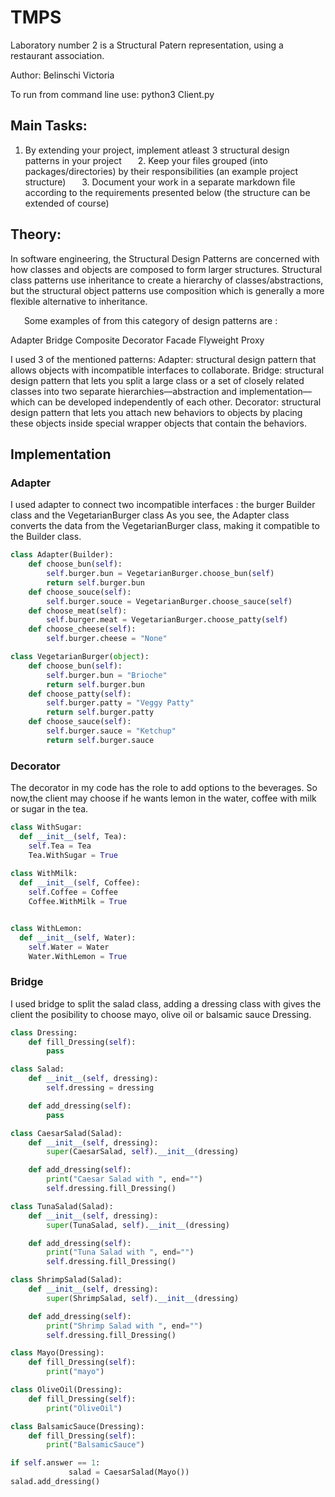 # TMPS

Laboratory number 2 is a Structural Patern representation, using a restaurant association.

Author: Belinschi Victoria

To run from command line use:
python3 Client.py

## Main Tasks:

 1. By extending your project, implement atleast 3 structural design patterns in your project
    2. Keep your files grouped (into packages/directories) by their responsibilities (an example project structure)
    3. Document your work in a separate markdown file according to the requirements presented below (the structure can be extended of course)

## Theory:

 In software engineering, the Structural Design Patterns are concerned with how classes and objects are composed to form larger structures. 
 Structural class patterns use inheritance to create a hierarchy of classes/abstractions, but the structural object patterns use composition 
 which is generally a more flexible alternative to inheritance.

    Some examples of from this category of design patterns are :

Adapter
Bridge
Composite
Decorator
Facade
Flyweight
Proxy

I used 3 of the mentioned patterns:
Adapter: structural design pattern that allows objects with incompatible interfaces to collaborate.
Bridge: structural design pattern that lets you split a large class or a set of closely related classes into two separate hierarchies—abstraction
and implementation—which can be developed independently of each other.
Decorator: structural design pattern that lets you attach new behaviors to objects by placing these objects inside special wrapper objects that
contain the behaviors.

## Implementation
### Adapter
I used adapter to connect two incompatible interfaces : the burger Builder class and the VegetarianBurger class
As you see, the Adapter class converts the data from the VegetarianBurger class, making it compatible to the Builder class.
```python
class Adapter(Builder):
	def choose_bun(self):
		self.burger.bun = VegetarianBurger.choose_bun(self)
		return self.burger.bun
	def choose_souce(self):
		self.burger.souce = VegetarianBurger.choose_sauce(self)
	def choose_meat(self):
		self.burger.meat = VegetarianBurger.choose_patty(self)
	def choose_cheese(self):
		self.burger.cheese = "None"
```

```python
class VegetarianBurger(object):
	def choose_bun(self):
	    self.burger.bun = "Brioche"
	    return self.burger.bun
	def choose_patty(self):
		self.burger.patty = "Veggy Patty"
		return self.burger.patty
	def choose_sauce(self):
		self.burger.sauce = "Ketchup"
		return self.burger.sauce
```

### Decorator
The decorator in my code has the role to add options to the beverages. So now,the client may choose if he wants lemon in the water,
coffee with milk or sugar in the tea.

```python
class WithSugar:
  def __init__(self, Tea):
    self.Tea = Tea
    Tea.WithSugar = True
  
class WithMilk:
  def __init__(self, Coffee):
    self.Coffee = Coffee
    Coffee.WithMilk = True


class WithLemon:
  def __init__(self, Water):
    self.Water = Water
    Water.WithLemon = True

```

### Bridge
I used bridge to split the salad class, adding a dressing class with gives the client the posibility to choose mayo, olive oil or
balsamic sauce Dressing.

```python
class Dressing:
    def fill_Dressing(self):
        pass

class Salad:
    def __init__(self, dressing):
        self.dressing = dressing

    def add_dressing(self):
        pass

class CaesarSalad(Salad):
    def __init__(self, dressing):
        super(CaesarSalad, self).__init__(dressing)

    def add_dressing(self):
        print("Caesar Salad with ", end="")
        self.dressing.fill_Dressing()

class TunaSalad(Salad):
    def __init__(self, dressing):
        super(TunaSalad, self).__init__(dressing)

    def add_dressing(self):
        print("Tuna Salad with ", end="")
        self.dressing.fill_Dressing()

class ShrimpSalad(Salad):
    def __init__(self, dressing):
        super(ShrimpSalad, self).__init__(dressing)

    def add_dressing(self):
        print("Shrimp Salad with ", end="")
        self.dressing.fill_Dressing()

class Mayo(Dressing):
    def fill_Dressing(self):
        print("mayo")

class OliveOil(Dressing):
    def fill_Dressing(self):
        print("OliveOil")

class BalsamicSauce(Dressing):
    def fill_Dressing(self):
        print("BalsamicSauce")
```

```python
if self.answer == 1:
             salad = CaesarSalad(Mayo())
salad.add_dressing()
```

